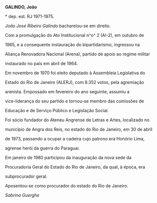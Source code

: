 **GALINDO, João**



\* dep. est. RJ 1971-1975.



*João José Ribeiro Galindo* bacharelou-se em direito.



Com a promulgação do Ato Institucional n^o^ 2 (AI-2), em outubro de

1965, e a consequente instauração do bipartidarismo, ingressou na

Aliança Renovadora Nacional (Arena), partido de apoio ao regime militar

instaurado no país em abril de 1964.



Em novembro de 1970 foi eleito deputado à Assembleia Legislativa do

Estado do Rio de Janeiro (ALERJ), com 8.352 votos, pela agremiação

arenista. Empossado em fevereiro do ano seguinte, assumiu a

vice-liderança do seu partido e tornou-se membro das comissões de

Educação e de Serviço Público e Legislação Social.



Foi sócio fundador do Ateneu Angrense de Letras e Artes, localizado no

município de Angra dos Reis, no estado do Rio de Janeiro, em 30 de abril

de 1973, passando a ocupar a cadeira cujo patrono era Honório Lima,

agrense herói da guerra do Paraguai.



Em janeiro de 1980 participou da inauguração da nova sede da

Procuradoria Geral do Estado do Rio de Janeiro, da qual, à época, era

subprocurador geral.



Aposentou-se como procurador do estado do Rio de Janeiro.



*Sabrina Guerghe*



